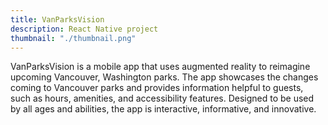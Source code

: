 ```yaml
---
title: VanParksVision
description: React Native project
thumbnail: "./thumbnail.png"
---
```


VanParksVision is a mobile app that uses augmented reality to reimagine upcoming Vancouver, Washington parks. The app showcases the changes coming to Vancouver parks and provides information helpful to guests, such as hours, amenities, and accessibility features. Designed to be used by all ages and abilities, the app is interactive, informative, and innovative.
